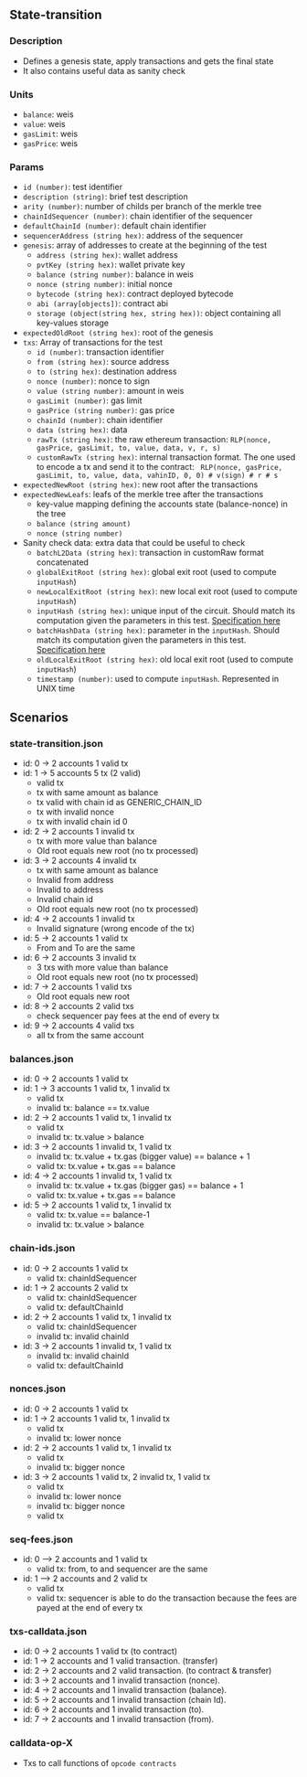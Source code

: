 ## State-transition

### Description

- Defines a genesis state, apply transactions and gets the final state
- It also contains useful data as sanity check

### Units

- `balance`: weis
- `value`: weis
- `gasLimit`: weis
- `gasPrice`: weis

### Params

- `id (number)`: test identifier
- `description (string)`: brief test description
- `arity (number)`: number of childs per branch of the merkle tree
- `chainIdSequencer (number)`: chain identifier of the sequencer
- `defaultChainId (number)`: default chain identifier
- `sequencerAddress (string hex)`: address of the sequencer
- `genesis`: array of addresses to create at the beginning of the test
  - `address (string hex)`: wallet address
  - `pvtKey (string hex)`: wallet private key
  - `balance (string number)`: balance in weis
  - `nonce (string number)`: initial nonce
  - `bytecode (string hex)`: contract deployed bytecode
  - `abi (array[objects])`: contract abi
  - `storage (object(string hex, string hex))`: object containing all key-values storage
- `expectedOldRoot (string hex)`: root of the genesis
- `txs`: Array of transactions for the test
  - `id (number)`: transaction identifier
  - `from (string hex)`: source address
  - `to (string hex)`: destination address
  - `nonce (number)`: nonce to sign
  - `value (string number)`: amount in weis
  - `gasLimit (number)`: gas limit
  - `gasPrice (string number)`: gas price
  - `chainId (number)`: chain identifier
  - `data (string hex)`: data
  - `rawTx (string hex)`: the raw ethereum transaction: `RLP(nonce, gasPrice, gasLimit, to, value, data, v, r, s)`
  - `customRawTx (string hex)`: internal transaction format. The one used to encode a tx and send it to the contract: ` RLP(nonce, gasPrice, gasLimit, to, value, data, vahinID, 0, 0) # v(sign) # r # s`
- `expectedNewRoot (string hex)`: new root after the transactions
- `expectedNewLeafs`: leafs of the merkle tree after the transactions
  - key-value mapping defining the accounts state (balance-nonce) in the tree
  - `balance (string amount)`
  - `nonce (string number)`
- Sanity check data: extra data that could be useful to check
  - `batchL2Data (string hex)`: transaction in customRaw format concatenated
  - `globalExitRoot (string hex)`: global exit root (used to compute `inputHash`)
  - `newLocalExitRoot (string hex)`: new local exit root (used to compute `inputHash`)
  - `inputHash (string hex)`: unique input of the circuit. Should match its computation given the parameters in this test. [Specification here](https://hackmd.io/BEhqFAp3QzW-pSPmY4r0Sg#verifyBatch)
  - `batchHashData (string hex)`: parameter in the `inputHash`. Should match its computation given the parameters in this test. [Specification here](https://hackmd.io/BEhqFAp3QzW-pSPmY4r0Sg#sendBatch)
  - `oldLocalExitRoot (string hex)`: old local exit root (used to compute `inputHash`)
  - `timestamp (number)`: used to compute `inputHash`. Represented in UNIX time

## Scenarios

### state-transition.json

- id: 0 -> 2 accounts 1 valid tx
- id: 1 -> 5 accounts 5 tx (2 valid)
  - valid tx
  - tx with same amount as balance
  - tx valid with chain id as GENERIC_CHAIN_ID
  - tx with invalid nonce
  - tx with invalid chain id 0
- id: 2 -> 2 accounts 1 invalid tx
  - tx with more value than balance
  - Old root equals new root (no tx processed)
- id: 3 -> 2 accounts 4 invalid tx
  - tx with same amount as balance
  - Invalid from address
  - Invalid to address
  - Invalid chain id
  - Old root equals new root (no tx processed)
- id: 4 -> 2 accounts 1 invalid tx
  - Invalid signature (wrong encode of the tx)
- id: 5 -> 2 accounts 1 valid tx
  - From and To are the same
- id: 6 -> 2 accounts 3 invalid tx
  - 3 txs with more value than balance
  - Old root equals new root (no tx processed)
- id: 7 -> 2 accounts 1 valid txs
  - Old root equals new root
- id: 8 -> 2 accounts 2 valid txs
  - check sequencer pay fees at the end of every tx
- id: 9 -> 2 accounts 4 valid txs
  - all tx from the same account

### balances.json

- id: 0 -> 2 accounts 1 valid tx
- id: 1 -> 3 accounts 1 valid tx, 1 invalid tx
  - valid tx
  - invalid tx: balance == tx.value
- id: 2 -> 2 accounts 1 valid tx, 1 invalid tx
  - valid tx
  - invalid tx: tx.value > balance
- id: 3 -> 2 accounts 1 invalid tx, 1 valid tx
  - invalid tx: tx.value + tx.gas (bigger value) == balance + 1
  - valid tx: tx.value + tx.gas == balance
- id: 4 -> 2 accounts 1 invalid tx, 1 valid tx
  - invalid tx: tx.value + tx.gas (bigger gas) == balance + 1
  - valid tx: tx.value + tx.gas == balance
- id: 5 -> 2 accounts 1 valid tx, 1 invalid tx
  - valid tx: tx.value == balance-1
  - invalid tx: tx.value > balance

### chain-ids.json

- id: 0 -> 2 accounts 1 valid tx
  - valid tx: chainIdSequencer
- id: 1 -> 2 accounts 2 valid tx
  - valid tx: chainIdSequencer
  - valid tx: defaultChainId
- id: 2 -> 2 accounts 1 valid tx, 1 invalid tx
  - valid tx: chainIdSequencer
  - invalid tx: invalid chainId
- id: 3 -> 2 accounts 1 invalid tx, 1 valid tx
  - invalid tx: invalid chainId
  - valid tx: defaultChainId

### nonces.json

- id: 0 -> 2 accounts 1 valid tx
- id: 1 -> 2 accounts 1 valid tx, 1 invalid tx
  - valid tx
  - invalid tx: lower nonce
- id: 2 -> 2 accounts 1 valid tx, 1 invalid tx
  - valid tx
  - invalid tx: bigger nonce
- id: 3 -> 2 accounts 1 valid tx, 2 invalid tx, 1 valid tx
  - valid tx
  - invalid tx: lower nonce
  - invalid tx: bigger nonce
  - valid tx

### seq-fees.json

- id: 0 --> 2 accounts and 1 valid tx
  - valid tx: from, to and sequencer are the same
- id: 1 --> 2 accounts and 2 valid tx
  - valid tx
  - valid tx: sequencer is able to do the transaction because the fees are payed at the end of every tx

### txs-calldata.json

- id: 0 -> 2 accounts 1 valid tx (to contract)
- id: 1 -> 2 accounts and 1 valid transaction. (transfer)
- id: 2 -> 2 accounts and 2 valid transaction. (to contract & transfer)
- id: 3 -> 2 accounts and 1 invalid transaction (nonce).
- id: 4 -> 2 accounts and 1 invalid transaction (balance).
- id: 5 -> 2 accounts and 1 invalid transaction (chain Id).
- id: 6 -> 2 accounts and 1 invalid transaction (to).
- id: 7 -> 2 accounts and 1 invalid transaction (from).

### calldata-op-X

- Txs to call functions of `opcode contracts`
